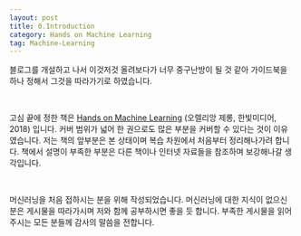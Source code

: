 ```yaml
---
layout: post
title: 0.Introduction
category: Hands on Machine Learning
tag: Machine-Learning
---
```


 

블로그를 개설하고 나서 이것저것 올려보다가 너무 중구난방이 될 것 같아 가이드북을 하나 정해서 그것을 따라가기로 하였습니다.

<br/>

고심 끝에 정한 책은 [Hands on Machine Learning](http://www.yes24.com/Product/Goods/59878826) (오렐리앙 제롱, 한빛미디어, 2018) 입니다. 커버 범위가 넓어 한 권으로도 많은 부분을 커버할 수 있다는 것이 이유였습니다. 저는 책의 앞부분은 본 상태이며 복습 차원에서 처음부터 정리해나가려 합니다. 책에서 설명이 부족한 부분은 다른 책이나 인터넷 자료들을 참조하며 보강해나갈 생각입니다.

<br/>

머신러닝을 처음 접하시는 분을 위해 작성되었습니다. 머신러닝에 대한 지식이 없으신 분은 게시물을 따라가시며 저와 함께 공부하시면 좋을 듯 합니다. 부족한 게시물을 읽어주시는 모든 분들께 감사의 말씀을 전합니다.